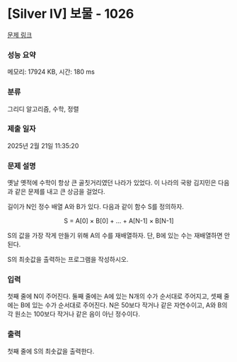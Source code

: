 # [Silver IV] 보물 - 1026 

[문제 링크](https://www.acmicpc.net/problem/1026) 

### 성능 요약

메모리: 17924 KB, 시간: 180 ms

### 분류

그리디 알고리즘, 수학, 정렬

### 제출 일자

2025년 2월 21일 11:35:20

### 문제 설명

<p style="user-select: auto !important;">옛날 옛적에 수학이 항상 큰 골칫거리였던 나라가 있었다. 이 나라의 국왕 김지민은 다음과 같은 문제를 내고 큰 상금을 걸었다.</p>

<p style="user-select: auto !important;">길이가 N인 정수 배열 A와 B가 있다. 다음과 같이 함수 S를 정의하자.</p>

<p style="text-align: center; user-select: auto !important;">S = A[0] × B[0] + ... + A[N-1] × B[N-1]</p>

<p style="user-select: auto !important;">S의 값을 가장 작게 만들기 위해 A의 수를 재배열하자. 단, B에 있는 수는 재배열하면 안 된다.</p>

<p style="user-select: auto !important;">S의 최솟값을 출력하는 프로그램을 작성하시오.</p>

### 입력 

 <p style="user-select: auto !important;">첫째 줄에 N이 주어진다. 둘째 줄에는 A에 있는 N개의 수가 순서대로 주어지고, 셋째 줄에는 B에 있는 수가 순서대로 주어진다. N은 50보다 작거나 같은 자연수이고, A와 B의 각 원소는 100보다 작거나 같은 음이 아닌 정수이다.</p>

### 출력 

 <p style="user-select: auto !important;">첫째 줄에 S의 최솟값을 출력한다.</p>

